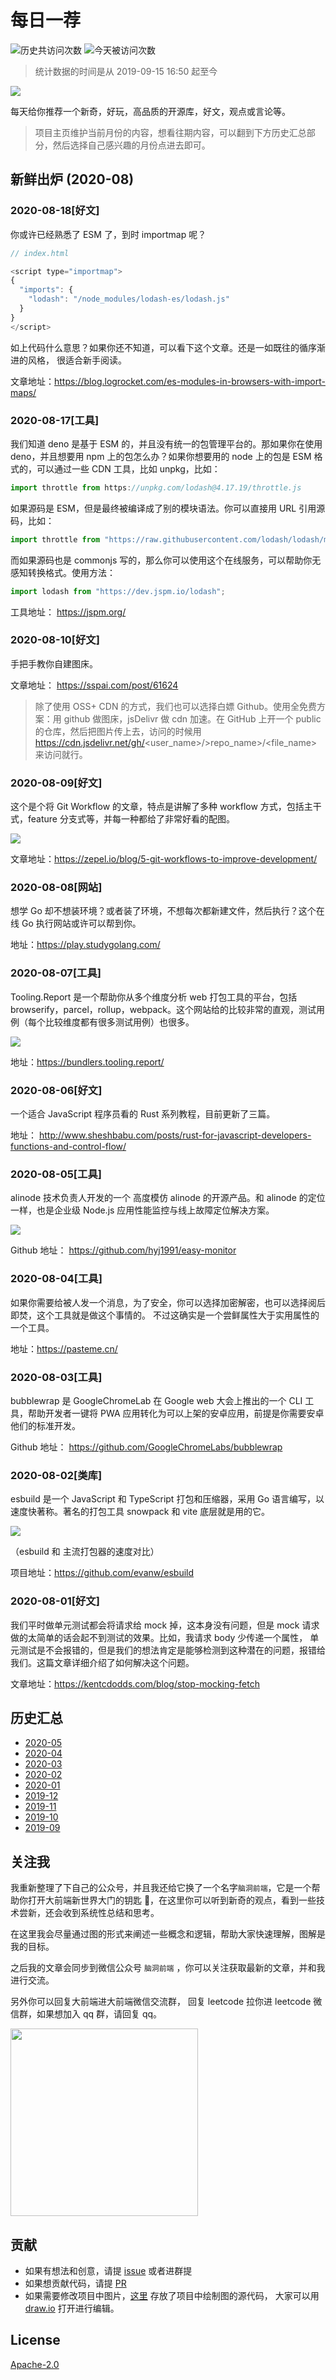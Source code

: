 # 每日一荐

![历史共访问次数](https://visitor-count-badge.herokuapp.com/total.svg?repo_id=azl397985856.daily-featured)
![今天被访问次数](https://visitor-count-badge.herokuapp.com/today.svg?repo_id=azl397985856.daily-featured)

> 统计数据的时间是从 2019-09-15 16:50 起至今

![](https://tva1.sinaimg.cn/large/006y8mN6ly1g8d0sktqrwj30hs07maae.jpg)

每天给你推荐一个新奇，好玩，高品质的开源库，好文，观点或言论等。

> 项目主页维护当前月份的内容，想看往期内容，可以翻到下方历史汇总部分，然后选择自己感兴趣的月份点进去即可。

## 新鲜出炉 (2020-08)

### 2020-08-18[好文]

你或许已经熟悉了 ESM 了，到时 importmap 呢？

```js
// index.html

<script type="importmap">
{
  "imports": {
    "lodash": "/node_modules/lodash-es/lodash.js"
  }
}
</script>
```

如上代码什么意思？如果你还不知道，可以看下这个文章。还是一如既往的循序渐进的风格， 很适合新手阅读。

文章地址：https://blog.logrocket.com/es-modules-in-browsers-with-import-maps/

### 2020-08-17[工具]

我们知道 deno 是基于 ESM 的，并且没有统一的包管理平台的。那如果你在使用 deno，并且想要用 npm 上的包怎么办？如果你想要用的 node 上的包是 ESM 格式的，可以通过一些 CDN 工具，比如 unpkg，比如：

```js
import throttle from https://unpkg.com/lodash@4.17.19/throttle.js
```

如果源码是 ESM，但是最终被编译成了别的模块语法。你可以直接用 URL 引用源码，比如：

```js
import throttle from "https://raw.githubusercontent.com/lodash/lodash/master/throttle.js";
```

而如果源码也是 commonjs 写的，那么你可以使用这个在线服务，可以帮助你无感知转换格式。使用方法：

```js
import lodash from "https://dev.jspm.io/lodash";
```

工具地址： https://jspm.org/

### 2020-08-10[好文]

手把手教你自建图床。

文章地址： https://sspai.com/post/61624

> 除了使用 OSS+ CDN 的方式，我们也可以选择白嫖 Github。使用全免费方案：用 github 做图床，jsDelivr 做 cdn 加速。在 GitHub 上开一个 public 的仓库，然后把图片传上去，访问的时候用 https://cdn.jsdelivr.net/gh/<user_name>/>repo_name>/<file_name> 来访问就行。

### 2020-08-09[好文]

这个是个将 Git Workflow 的文章，特点是讲解了多种 workflow 方式，包括主干式，feature 分支式等，并每一种都给了非常好看的配图。

![](https://tva1.sinaimg.cn/large/007S8ZIlly1ghi0t97nkwj30nl0al0u3.jpg)

文章地址：https://zepel.io/blog/5-git-workflows-to-improve-development/

### 2020-08-08[网站]

想学 Go 却不想装环境？或者装了环境，不想每次都新建文件，然后执行？这个在线 Go 执行网站或许可以帮到你。

地址：https://play.studygolang.com/

### 2020-08-07[工具]

Tooling.Report 是一个帮助你从多个维度分析 web 打包工具的平台，包括 browserify，parcel，rollup，webpack。这个网站给的比较非常的直观，测试用例（每个比较维度都有很多测试用例）也很多。

![](https://tva1.sinaimg.cn/large/007S8ZIlly1gheuqngi4xj30zp0aodh6.jpg)

地址：https://bundlers.tooling.report/

### 2020-08-06[好文]

一个适合 JavaScript 程序员看的 Rust 系列教程，目前更新了三篇。

地址： http://www.sheshbabu.com/posts/rust-for-javascript-developers-functions-and-control-flow/

### 2020-08-05[工具]

alinode 技术负责人开发的一个 高度模仿 alinode 的开源产品。和 alinode 的定位一样，也是企业级 Node.js 应用性能监控与线上故障定位解决方案。

![](https://tva1.sinaimg.cn/large/007S8ZIlly1gh98dsq4g7j315g0n3gp0.jpg)

Github 地址： https://github.com/hyj1991/easy-monitor

### 2020-08-04[工具]

如果你需要给被人发一个消息，为了安全，你可以选择加密解密，也可以选择阅后即焚，这个工具就是做这个事情的。 不过这确实是一个尝鲜属性大于实用属性的一个工具。

地址：https://pasteme.cn/

### 2020-08-03[工具]

bubblewrap 是 GoogleChromeLab 在 Google web 大会上推出的一个 CLI 工具，帮助开发者一键将 PWA 应用转化为可以上架的安卓应用，前提是你需要安卓他们的标准开发。

Github 地址： https://github.com/GoogleChromeLabs/bubblewrap

### 2020-08-02[类库]

esbuild 是一个 JavaScript 和 TypeScript 打包和压缩器，采用 Go 语言编写，以速度快著称。著名的打包工具 snowpack 和 vite 底层就是用的它。

![](https://tva1.sinaimg.cn/large/007S8ZIlly1gh6nh2fgerj31es0rstbs.jpg)

（esbuild 和 主流打包器的速度对比）

项目地址：https://github.com/evanw/esbuild

### 2020-08-01[好文]

我们平时做单元测试都会将请求给 mock 掉，这本身没有问题，但是 mock 请求做的太简单的话会起不到测试的效果。比如，我请求 body 少传递一个属性， 单元测试是不会报错的，但是我们的想法肯定是能够检测到这种潜在的问题，报错给我们。这篇文章详细介绍了如何解决这个问题。

文章地址：https://kentcdodds.com/blog/stop-mocking-fetch

## 历史汇总

- [2020-05](./backup/2020-05/)
- [2020-04](./backup/2020-04/)
- [2020-03](./backup/2020-03/)
- [2020-02](./backup/2020-02/)
- [2020-01](./backup/2020-01/)
- [2019-12](./backup/2019-12/)
- [2019-11](./backup/2019-11/)
- [2019-10](./backup/2019-10/)
- [2019-09](./backup/2019-09/)

## 关注我

我重新整理了下自己的公众号，并且我还给它换了一个名字`脑洞前端`，它是一个帮助你打开大前端新世界大门的钥匙 🔑，在这里你可以听到新奇的观点，看到一些技术尝新，还会收到系统性总结和思考。

在这里我会尽量通过图的形式来阐述一些概念和逻辑，帮助大家快速理解，图解是我的目标。

之后我的文章会同步到微信公众号 `脑洞前端` ，你可以关注获取最新的文章，并和我进行交流。

另外你可以回复大前端进大前端微信交流群， 回复 leetcode 拉你进 leetcode 微信群，如果想加入 qq 群，请回复 qq。

<img width="300" src="https://tva1.sinaimg.cn/large/006y8mN6ly1g7he9xdtmyj30by0byaac.jpg">

## 贡献

- 如果有想法和创意，请提 [issue](https://github.com/azl397985856/daily-featured/issues) 或者进群提
- 如果想贡献代码，请提 [PR](https://github.com/azl397985856/daily-featured/pulls)
- 如果需要修改项目中图片，[这里](./assets/) 存放了项目中绘制图的源代码， 大家可以用 [draw.io](https://www.draw.io/) 打开进行编辑。

## License

[Apache-2.0](./LICENSE)
